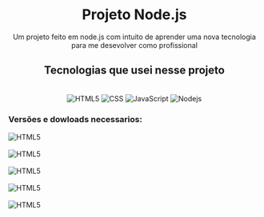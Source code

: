 <h1 align="center">Projeto Node.js</h1>

<p align="center">Um projeto feito em node.js com intuito de aprender uma nova tecnologia para me desevolver como profissional </p>

<h2 align="center">Tecnologias que usei nesse projeto</h2>

<div align="center" style ="display: inline_block"></br>
    <img align ="center" alt=" HTML5 " src = "https://img.shields.io/badge/HTML5-E34F26?style=for-the-badge&logo=html5&logoColor=white " >
    <img align ="center" alt=" CSS " src = "https://img.shields.io/badge/CSS3-1572B6?style=for-the-badge&logo=css3&logoColor=white   " >
    <img align ="center" alt=" JavaScript " src = "https://img.shields.io/badge/JavaScript-323330?style=for-the-badge&logo=javascript&logoColor=F7DF1E  " >
    <img align ="center" alt=" Nodejs " src = "https://img.shields.io/badge/Node.js-43853D?style=for-the-badge&logo=node.js&logoColor=white">

<br>
</div>
<h3 align = "left">Versões e dowloads necessarios: </h3>

<div align="center" style ="display: inline_block">
<img align = "left" alt="HTML5" src = "https://img.shields.io/badge/mongoose-6.2.1-green">
<br>
<br>
<img align = "left" alt="HTML5" src = "https://img.shields.io/badge/nodemon-3.0.1-green">
<br>
<br>
<img align = "left" alt="HTML5" src = "https://img.shields.io/badge/mongodb-6.1.0-green">
<br>
<br>
<img align = "left" alt="HTML5" src = "https://img.shields.io/badge/express-4.17.2-green">
<br>
<br>
<img align = "left" alt="HTML5" src = "https://img.shields.io/badge/Postman-green">
</div>

</div></br>
